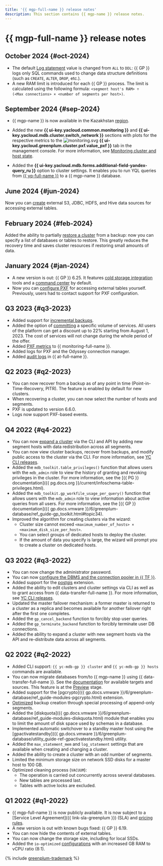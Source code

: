 ```yaml
---
title: '{{ mgp-full-name }} release notes'
description: This section contains {{ mgp-name }} release notes.
---
```


# {{ mgp-full-name }} release notes

## October 2024 {#oct-2024}

* The default [Log statement](concepts/settings-list.md#setting-log-statement) value is changed from `ALL` to `DDL`: {{ GP }} logs only SQL commands used to change data structure definitions (such as `CREATE`, `ALTER`, `DROP`, etc.).
* A new RAM limit is introduced for each {{ GP }} process. The limit is calculated using the following formula: `<segment host's RAM> ÷ (<Max connections> × <number of segments per host>)`.

## September 2024 {#sep-2024}

* {{ mgp-name }} is now available in the Kazakhstan [region](../overview/concepts/region.md).

* Added the new **{{ ui-key.yacloud.common.monitoring }}** and **{{ ui-key.yacloud.mdb.cluster.switch_network }}** sections with plots for the respective metrics to the ![monitoring.svg](../_assets/console-icons/display-pulse.svg) **{{ ui-key.yacloud.greenplum.cluster.pxf.value_pxf }}** tab in the management console. For more information, see [Monitoring cluster and host state](operations/monitoring.md).


* Added the **{{ ui-key.yacloud.mdb.forms.additional-field-yandex-query_ru }}** option to cluster settings. It enables you to run YQL queries from [{{ yq-full-name }}](../query/concepts/index.md) to a {{ mgp-name }} database.


## June 2024 {#jun-2024}

Now you can [create](operations/index.md#pxf) external S3, JDBC, HDFS, and Hive data sources for accessing external tables.

## February 2024 {#feb-2024}

Added the ability to partially [restore a cluster](./operations/cluster-backups.md#restore) from a backup: now you can specify a list of databases or tables to restore. This greatly reduces the recovery time and saves cluster resources if restoring small amounts of data.

## January 2024 {#jan-2024}

* A new version is out: {{ GP }} 6.25. It features [cold storage integration](tutorials/yezzey.md) tools and a [command center](./concepts/command-center.md) by default.
* Now you can [configure PXF](operations/pxf/settings.md) for accessing external tables yourself. Previously, users had to contact support for PXF configuration.

## Q3 2023 {#q3-2023}

* Added support for [incremental backups](concepts/backup.md).
* Added the option of [committing](../billing/concepts/cvos.md) a specific volume of services. All users of the platform can get a discount up to 22% starting from August 1, 2023. The cost of services will not change during the whole period of the offer.
* Added [PXF metrics](metrics.md#managed-greenplum-pxf-metrics) to {{ monitoring-full-name }}.
* Added logs for PXF and the Odyssey connection manager.
* Added [audit logs](at-ref.md) in {{ at-full-name }}.

## Q2 2023 {#q2-2023}

* You can now recover from a backup as of any point in time (Point-in-Time-Recovery, PITR). The feature is enabled by default for new clusters.
* When recovering a cluster, you can now select the number of hosts and segments.
* PXF is updated to version 6.6.0.
* Logs now support PXF-based events.

## Q4 2022 {#q4-2022}

* You can now [expand a cluster](operations/hosts/cluster-expand.md) via the CLI and API by adding new segment hosts with data redistribution across all segments.
* You can now view cluster backups, recover from backups, and modify public access to the cluster via the CLI. For more information, see [YC CLI releases](../cli/release-notes.md#version0.100.0).
* Added the `mdb_toolkit.table_privileges()` function that allows users with the `mdb_admin` role to view the history of granting and revoking privileges in the cluster. For more information, see the [{{ PG }} documentation]({{ pg.docs.org }}/current/infoschema-table-privileges.html).
* Added the `mdb_toolkit.gp_workfile_usage_per_query()` function that allows users with the `mdb_admin` role to view information about active queries from all users. For more information, see the [{{ GP }} documentation]({{ gp.docs.vmware }}/6/greenplum-database/ref_guide-gp_toolkit.html#topic34).
* Improved the algorithm for creating clusters via the wizard:
    * Cluster size cannot exceed `<maximum_number_of_hosts> × <maximum_disk_size_per_host>`.
    * You can select groups of dedicated hosts to deploy the cluster.
    * If the amount of data you specify is large, the wizard will prompt you to create a cluster on dedicated hosts.

## Q3 2022 {#q3-2022}

* You can now change the administrator password.
* You can now [configure the DBMS and the connection pooler in {{ TF }}](https://github.com/yandex-cloud/terraform-provider-yandex/blob/master/CHANGELOG.md#0770-july-27-2022).
* Added support for the [postgis]({{gp.docs.vmware}}/5/greenplum-database/ref_guide-extensions-postGIS.html) extension.
* Added the ability to edit clusters and cluster settings via CLI as well as to grant access from {{ data-transfer-full-name }}. For more information, see [YC CLI releases](../cli/release-notes.md#version0.94.0).
* Updated the master failover mechanism: a former master is returned to a cluster as a replica and becomes available for another failover right after the first one completes.
* Added the `gp_cancel_backend` function to forcibly stop user queries.
* Added the `gp_terminate_backend` function to forcibly terminate user DB connections.
* Added the ability to expand a cluster with new segment hosts via the API and re-distribute data across all segments.

## Q2 2022 {#q2-2022}

* Added CLI support: `{{ yc-mdb-gp }} cluster` and `{{ yc-mdb-gp }} hosts` commands are available.
* You can now migrate databases from/to {{ mgp-name }} using {{ data-transfer-full-name }}. See the [documentation](../data-transfer/concepts/index.md#connectivity-matrix) for available targets and sources. This feature is at the [Preview](../overview/concepts/launch-stages.md) stage.
* Added support for the [pgcrypto]({{ gp.docs.vmware }}/6/greenplum-database/ref_guide-modules-pgcrypto.html) extension.
* [Optimized](https://github.com/wal-g/wal-g/pull/1257) backup creation through special processing of append-only segments.
* Added the [diskquota]({{ gp.docs.vmware }}/6/greenplum-database/ref_guide-modules-diskquota.html) module that enables you to limit the amount of disk space used by schemas in a database.
* Implemented automatic switchover to a standby master host using the [gpactivatestandby]({{ gp.docs.vmware }}/6/greenplum-database/utility_guide-ref-gpactivatestandby.html) utility.
* Added the `max_statement_mem` and `log_statement` settings that are available when creating and changing a cluster.
* Added the ability to create a cluster with an odd number of segments.
* Limited the minimum storage size on network SSD disks for a master host to 100 GB.
* Optimized cleaning process (`VACUUM`):
  * The operation is carried out concurrently across several databases.
  * New tables are processed last.
  * Tables with active locks are excluded.

## Q1 2022 {#q1-2022}

* {{ mgp-full-name }} is now publicly available. It is now subject to a [Service Level Agreement]({{ link-sla-greenplum }}) (SLA) and [pricing rules](pricing/index.md).
* A new version is out with known bugs fixed: {{ GP }} 6.19.
* You can now hide the contents of external tables.
* You can now change the storage size, including for local SSDs.
* Added the `io-optimized` [configurations](concepts/instance-types.md) with an increased GB RAM to vCPU ratio (8:1).

{% include [greenplum-trademark](../_includes/mdb/mgp/trademark.md) %}
